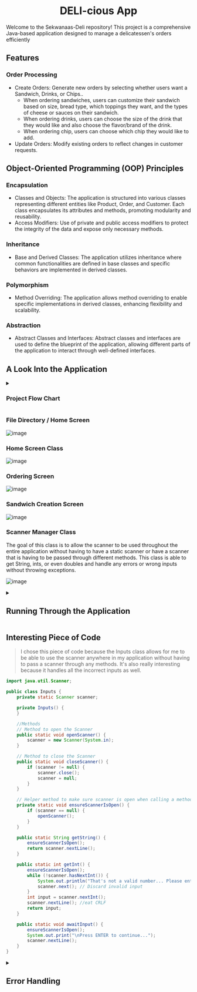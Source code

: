 <div align="center">

# DELI-cious App
  
</div>

<p>
  Welcome to the Sekwanaas-Deli repository! This project is a comprehensive Java-based application designed to manage a delicatessen's orders efficiently
  
## Features
### Order Processing
* Create Orders: Generate new orders by selecting whether users want a Sandwich, Drinks, or Chips..
  * When ordering sandwiches, users can customize their sandwich based on size, bread type, which toppings they want, and the types of cheese or sauces on their sandwich.
  * When ordering drinks, users can choose the size of the drink that they would like and also choose the flavor/brand of the drink.
  * When ordering chip, users can choose which chip they would like to add.
* Update Orders: Modify existing orders to reflect changes in customer requests.
## Object-Oriented Programming (OOP) Principles
### Encapsulation
* Classes and Objects: The application is structured into various classes representing different entities like Product, Order, and Customer. Each class encapsulates its attributes and methods, promoting modularity and reusability.
* Access Modifiers: Use of private and public access modifiers to protect the integrity of the data and expose only necessary methods.
### Inheritance
* Base and Derived Classes: The application utilizes inheritance where common functionalities are defined in base classes and specific behaviors are implemented in derived classes.
### Polymorphism
* Method Overriding: The application allows method overriding to enable specific implementations in derived classes, enhancing flexibility and scalability.
### Abstraction
* Abstract Classes and Interfaces: Abstract classes and interfaces are used to define the blueprint of the application, allowing different parts of the application to interact through well-defined interfaces.
</p>

## A Look Into the Application

<details>

<summary>

### Project Flow Chart
  
</summary>

![Project_FlowChart](https://github.com/sekwanaa/Sekwanaas-Deli/assets/112197395/2a0df560-e7ef-4458-ac2a-35306eadd794)

</details>


### File Directory / Home Screen
![image](https://github.com/sekwanaa/Sekwanaas-Deli/assets/112197395/6d22f054-8f61-4e71-a582-f2715d868fc4)

### Home Screen Class
![image](https://github.com/sekwanaa/Sekwanaas-Deli/assets/112197395/7c6b82ab-bd9c-4acf-b323-034f8040a158)

### Ordering Screen
![image](https://github.com/sekwanaa/Sekwanaas-Deli/assets/112197395/8751389d-f7f3-4261-bdf8-bfb7355d04f0)

### Sandwich Creation Screen
![image](https://github.com/sekwanaa/Sekwanaas-Deli/assets/112197395/ef8eea82-2ca6-4dce-a378-ba56e232e40d)

### Scanner Manager Class
The goal of this class is to allow the scanner to be used throughout the entire application without having to have a static scanner or have a scanner that is having to be passed through different methods. This class is able to get String, ints, or even doubles and handle any errors or wrong inputs without throwing exceptions.

![image](https://github.com/sekwanaa/Sekwanaas-Deli/assets/112197395/ef90b5dc-f1ca-4606-a971-6c6e436daea3)

<details>

<summary>
  
  ## Running Through the Application
  
</summary>

### Home Screen
![image](https://github.com/sekwanaa/Sekwanaas-Deli/assets/112197395/605d41e2-acc3-4ee0-a353-b89d53129adc)

### Adding custom sandwich
![image](https://github.com/sekwanaa/Sekwanaas-Deli/assets/112197395/d3d9fc76-2f91-41fa-b2b4-914d75a1106e)

![image](https://github.com/sekwanaa/Sekwanaas-Deli/assets/112197395/e2585435-139e-4302-9c58-cd69e61eb57f)

![image](https://github.com/sekwanaa/Sekwanaas-Deli/assets/112197395/508ae046-e6df-43c3-84a2-07d302a05f7a)

### Adding drinks
![image](https://github.com/sekwanaa/Sekwanaas-Deli/assets/112197395/5daacca5-0fa8-4870-a75b-1ba66445b59b)

![image](https://github.com/sekwanaa/Sekwanaas-Deli/assets/112197395/45928752-21ca-4562-9f0e-83495f7d4aa3)

### Adding chip
![image](https://github.com/sekwanaa/Sekwanaas-Deli/assets/112197395/ef4d64c2-f510-405a-9488-1a164ccbf6e3)

### Order being printed and saved to receipts folder
![image](https://github.com/sekwanaa/Sekwanaas-Deli/assets/112197395/0cd9fe48-8571-450f-94a0-ba45fc3942c9)

</details>

## Interesting Piece of Code
> I chose this piece of code because the Inputs class allows for me to be able to use the scanner anywhere in my application without having to pass a scanner through any methods. It's also really interesting because it handles all the incorrect inputs as well.
``` java
import java.util.Scanner;

public class Inputs {
    private static Scanner scanner;

    private Inputs() {
    }

    //Methods
    // Method to open the Scanner
    public static void openScanner() {
        scanner = new Scanner(System.in);
    }

    // Method to close the Scanner
    public static void closeScanner() {
        if (scanner != null) {
            scanner.close();
            scanner = null;
        }
    }

    // Helper method to make sure scanner is open when calling a method
    private static void ensureScannerIsOpen() {
        if (scanner == null) {
            openScanner();
        }
    }

    public static String getString() {
        ensureScannerIsOpen();
        return scanner.nextLine();
    }

    public static int getInt() {
        ensureScannerIsOpen();
        while (!scanner.hasNextInt()) {
            System.out.println("That's not a valid number... Please enter an integer:");
            scanner.next(); // Discard invalid input
        }
        int input = scanner.nextInt();
        scanner.nextLine(); //eat CRLF
        return input;
    }

    public static void awaitInput() {
        ensureScannerIsOpen();
        System.out.print("\nPress ENTER to continue...");
        scanner.nextLine();
    }
}
```

<details>

<summary>

## Error Handling
  
</summary>

### Not having added the required customizations
If you haven't added the required sandwich customizations, you will not be allowed to finalize your sandwich.

![image](https://github.com/sekwanaa/Sekwanaas-Deli/assets/112197395/f216553d-cd3d-44ec-b448-4a95d6230bec)


### Editing an item that doesn't exist
You are not able to edit items if they are not currently in your order.

![image](https://github.com/sekwanaa/Sekwanaas-Deli/assets/112197395/ad177e80-36ad-4a08-ae70-85d4c9664a67)

![image](https://github.com/sekwanaa/Sekwanaas-Deli/assets/112197395/d6608520-ccd4-4b62-94d8-d911305ea158)

### Other Miscellaneous Errors
![image](https://github.com/sekwanaa/Sekwanaas-Deli/assets/112197395/c1dbe9f0-3480-47e1-9d28-85441c5fb652)

![image](https://github.com/sekwanaa/Sekwanaas-Deli/assets/112197395/4cd58adf-f156-4cee-837b-8d2096d0bf0d)
  
</details>


